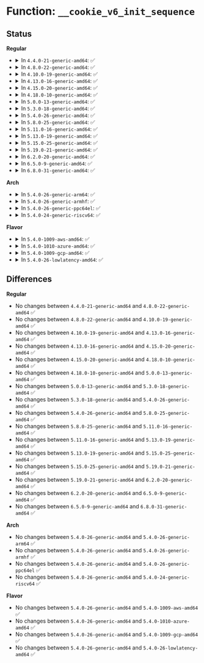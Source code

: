# Function: <code>__cookie_v6_init_sequence</code>

## Status
<b>Regular</b>
<ul>
<li>
<details>
<summary>In <code>4.4.0-21-generic-amd64</code>: ✅</summary>

```c
u32 __cookie_v6_init_sequence(const struct ipv6hdr * iph, const struct tcphdr * th, __u16 * mssp)
```

```json
{
  "name": "__cookie_v6_init_sequence",
  "collision_type": "Unique Global",
  "inline_type": "No",
  "funcs": [
    {
      "addr": 18446744071587229776,
      "name": "__cookie_v6_init_sequence",
      "external": true,
      "loc": "net/ipv6/syncookies.c:100",
      "file": "net/ipv6/syncookies.c",
      "inline": "seen, unknown",
      "caller_inline": [],
      "caller_func": [
        "net/ipv6/syncookies.c:cookie_v6_init_sequence"
      ]
    }
  ],
  "symbols": [
    {
      "addr": 18446744071587229776,
      "name": "__cookie_v6_init_sequence",
      "section": ".text",
      "bind": "STB_GLOBAL",
      "size": 276
    }
  ]
}
```
</details>
</li>
<li>
<details>
<summary>In <code>4.8.0-22-generic-amd64</code>: ✅</summary>

```c
u32 __cookie_v6_init_sequence(const struct ipv6hdr * iph, const struct tcphdr * th, __u16 * mssp)
```

```json
{
  "name": "__cookie_v6_init_sequence",
  "collision_type": "Unique Global",
  "inline_type": "No",
  "funcs": [
    {
      "addr": 18446744071587686880,
      "name": "__cookie_v6_init_sequence",
      "external": true,
      "loc": "net/ipv6/syncookies.c:99",
      "file": "net/ipv6/syncookies.c",
      "inline": "seen, unknown",
      "caller_inline": [],
      "caller_func": [
        "net/ipv6/syncookies.c:cookie_v6_init_sequence"
      ]
    }
  ],
  "symbols": [
    {
      "addr": 18446744071587686880,
      "name": "__cookie_v6_init_sequence",
      "section": ".text",
      "bind": "STB_GLOBAL",
      "size": 263
    }
  ]
}
```
</details>
</li>
<li>
<details>
<summary>In <code>4.10.0-19-generic-amd64</code>: ✅</summary>

```c
u32 __cookie_v6_init_sequence(const struct ipv6hdr * iph, const struct tcphdr * th, __u16 * mssp)
```

```json
{
  "name": "__cookie_v6_init_sequence",
  "collision_type": "Unique Global",
  "inline_type": "No",
  "funcs": [
    {
      "addr": 18446744071587895600,
      "name": "__cookie_v6_init_sequence",
      "external": true,
      "loc": "net/ipv6/syncookies.c:99",
      "file": "net/ipv6/syncookies.c",
      "inline": "seen, unknown",
      "caller_inline": [],
      "caller_func": [
        "net/ipv6/syncookies.c:cookie_v6_init_sequence"
      ]
    }
  ],
  "symbols": [
    {
      "addr": 18446744071587895600,
      "name": "__cookie_v6_init_sequence",
      "section": ".text",
      "bind": "STB_GLOBAL",
      "size": 263
    }
  ]
}
```
</details>
</li>
<li>
<details>
<summary>In <code>4.13.0-16-generic-amd64</code>: ✅</summary>

```c
u32 __cookie_v6_init_sequence(const struct ipv6hdr * iph, const struct tcphdr * th, __u16 * mssp)
```

```json
{
  "name": "__cookie_v6_init_sequence",
  "collision_type": "Unique Global",
  "inline_type": "No",
  "funcs": [
    {
      "addr": 18446744071588052720,
      "name": "__cookie_v6_init_sequence",
      "external": true,
      "loc": "net/ipv6/syncookies.c:97",
      "file": "net/ipv6/syncookies.c",
      "inline": "seen, unknown",
      "caller_inline": [],
      "caller_func": [
        "net/ipv6/syncookies.c:cookie_v6_init_sequence"
      ]
    }
  ],
  "symbols": [
    {
      "addr": 18446744071588052720,
      "name": "__cookie_v6_init_sequence",
      "section": ".text",
      "bind": "STB_GLOBAL",
      "size": 259
    }
  ]
}
```
</details>
</li>
<li>
<details>
<summary>In <code>4.15.0-20-generic-amd64</code>: ✅</summary>

```c
u32 __cookie_v6_init_sequence(const struct ipv6hdr * iph, const struct tcphdr * th, __u16 * mssp)
```

```json
{
  "name": "__cookie_v6_init_sequence",
  "collision_type": "Unique Global",
  "inline_type": "No",
  "funcs": [
    {
      "addr": 18446744071588590752,
      "name": "__cookie_v6_init_sequence",
      "external": true,
      "loc": "net/ipv6/syncookies.c:97",
      "file": "net/ipv6/syncookies.c",
      "inline": "seen, unknown",
      "caller_inline": [],
      "caller_func": [
        "net/ipv6/syncookies.c:cookie_v6_init_sequence"
      ]
    }
  ],
  "symbols": [
    {
      "addr": 18446744071588590752,
      "name": "__cookie_v6_init_sequence",
      "section": ".text",
      "bind": "STB_GLOBAL",
      "size": 259
    }
  ]
}
```
</details>
</li>
<li>
<details>
<summary>In <code>4.18.0-10-generic-amd64</code>: ✅</summary>

```c
u32 __cookie_v6_init_sequence(const struct ipv6hdr * iph, const struct tcphdr * th, __u16 * mssp)
```

```json
{
  "name": "__cookie_v6_init_sequence",
  "collision_type": "Unique Global",
  "inline_type": "No",
  "funcs": [
    {
      "addr": 18446744071588955968,
      "name": "__cookie_v6_init_sequence",
      "external": true,
      "loc": "net/ipv6/syncookies.c:97",
      "file": "net/ipv6/syncookies.c",
      "inline": "seen, unknown",
      "caller_inline": [],
      "caller_func": [
        "net/ipv6/syncookies.c:cookie_v6_init_sequence"
      ]
    }
  ],
  "symbols": [
    {
      "addr": 18446744071588955968,
      "name": "__cookie_v6_init_sequence",
      "section": ".text",
      "bind": "STB_GLOBAL",
      "size": 259
    }
  ]
}
```
</details>
</li>
<li>
<details>
<summary>In <code>5.0.0-13-generic-amd64</code>: ✅</summary>

```c
u32 __cookie_v6_init_sequence(const struct ipv6hdr * iph, const struct tcphdr * th, __u16 * mssp)
```

```json
{
  "name": "__cookie_v6_init_sequence",
  "collision_type": "Unique Global",
  "inline_type": "No",
  "funcs": [
    {
      "addr": 18446744071589179984,
      "name": "__cookie_v6_init_sequence",
      "external": true,
      "loc": "net/ipv6/syncookies.c:97",
      "file": "net/ipv6/syncookies.c",
      "inline": "seen, unknown",
      "caller_inline": [],
      "caller_func": [
        "net/ipv6/syncookies.c:cookie_v6_init_sequence"
      ]
    }
  ],
  "symbols": [
    {
      "addr": 18446744071589179984,
      "name": "__cookie_v6_init_sequence",
      "section": ".text",
      "bind": "STB_GLOBAL",
      "size": 259
    }
  ]
}
```
</details>
</li>
<li>
<details>
<summary>In <code>5.3.0-18-generic-amd64</code>: ✅</summary>

```c
u32 __cookie_v6_init_sequence(const struct ipv6hdr * iph, const struct tcphdr * th, __u16 * mssp)
```

```json
{
  "name": "__cookie_v6_init_sequence",
  "collision_type": "Unique Global",
  "inline_type": "No",
  "funcs": [
    {
      "addr": 18446744071589633744,
      "name": "__cookie_v6_init_sequence",
      "external": true,
      "loc": "net/ipv6/syncookies.c:92",
      "file": "net/ipv6/syncookies.c",
      "inline": "seen, unknown",
      "caller_inline": [],
      "caller_func": [
        "net/ipv6/syncookies.c:cookie_v6_init_sequence"
      ]
    }
  ],
  "symbols": [
    {
      "addr": 18446744071589633744,
      "name": "__cookie_v6_init_sequence",
      "section": ".text",
      "bind": "STB_GLOBAL",
      "size": 253
    }
  ]
}
```
</details>
</li>
<li>
<details>
<summary>In <code>5.4.0-26-generic-amd64</code>: ✅</summary>

```c
u32 __cookie_v6_init_sequence(const struct ipv6hdr * iph, const struct tcphdr * th, __u16 * mssp)
```

```json
{
  "name": "__cookie_v6_init_sequence",
  "collision_type": "Unique Global",
  "inline_type": "No",
  "funcs": [
    {
      "addr": 18446744071589857936,
      "name": "__cookie_v6_init_sequence",
      "external": true,
      "loc": "net/ipv6/syncookies.c:92",
      "file": "net/ipv6/syncookies.c",
      "inline": "seen, unknown",
      "caller_inline": [],
      "caller_func": [
        "net/ipv6/tcp_ipv6.c:tcp_v6_get_syncookie",
        "net/ipv6/syncookies.c:cookie_v6_init_sequence"
      ]
    }
  ],
  "symbols": [
    {
      "addr": 18446744071589857936,
      "name": "__cookie_v6_init_sequence",
      "section": ".text",
      "bind": "STB_GLOBAL",
      "size": 253
    }
  ]
}
```
</details>
</li>
<li>
<details>
<summary>In <code>5.8.0-25-generic-amd64</code>: ✅</summary>

```c
u32 __cookie_v6_init_sequence(const struct ipv6hdr * iph, const struct tcphdr * th, __u16 * mssp)
```

```json
{
  "name": "__cookie_v6_init_sequence",
  "collision_type": "Unique Global",
  "inline_type": "No",
  "funcs": [
    {
      "addr": 18446744071590885360,
      "name": "__cookie_v6_init_sequence",
      "external": true,
      "loc": "net/ipv6/syncookies.c:92",
      "file": "net/ipv6/syncookies.c",
      "inline": "seen, unknown",
      "caller_inline": [],
      "caller_func": [
        "net/ipv6/tcp_ipv6.c:tcp_v6_get_syncookie",
        "net/ipv6/syncookies.c:cookie_v6_init_sequence"
      ]
    }
  ],
  "symbols": [
    {
      "addr": 18446744071590885360,
      "name": "__cookie_v6_init_sequence",
      "section": ".text",
      "bind": "STB_GLOBAL",
      "size": 286
    }
  ]
}
```
</details>
</li>
<li>
<details>
<summary>In <code>5.11.0-16-generic-amd64</code>: ✅</summary>

```c
u32 __cookie_v6_init_sequence(const struct ipv6hdr * iph, const struct tcphdr * th, __u16 * mssp)
```

```json
{
  "name": "__cookie_v6_init_sequence",
  "collision_type": "Unique Global",
  "inline_type": "No",
  "funcs": [
    {
      "addr": 18446744071590946864,
      "name": "__cookie_v6_init_sequence",
      "external": true,
      "loc": "net/ipv6/syncookies.c:92",
      "file": "net/ipv6/syncookies.c",
      "inline": "seen, unknown",
      "caller_inline": [],
      "caller_func": [
        "net/ipv6/tcp_ipv6.c:tcp_v6_get_syncookie",
        "net/ipv6/syncookies.c:cookie_v6_init_sequence"
      ]
    }
  ],
  "symbols": [
    {
      "addr": 18446744071590946864,
      "name": "__cookie_v6_init_sequence",
      "section": ".text",
      "bind": "STB_GLOBAL",
      "size": 286
    }
  ]
}
```
</details>
</li>
<li>
<details>
<summary>In <code>5.13.0-19-generic-amd64</code>: ✅</summary>

```c
u32 __cookie_v6_init_sequence(const struct ipv6hdr * iph, const struct tcphdr * th, __u16 * mssp)
```

```json
{
  "name": "__cookie_v6_init_sequence",
  "collision_type": "Unique Global",
  "inline_type": "No",
  "funcs": [
    {
      "addr": 18446744071590876816,
      "name": "__cookie_v6_init_sequence",
      "external": true,
      "loc": "net/ipv6/syncookies.c:92",
      "file": "net/ipv6/syncookies.c",
      "inline": "seen, unknown",
      "caller_inline": [],
      "caller_func": [
        "net/ipv6/tcp_ipv6.c:tcp_v6_get_syncookie",
        "net/ipv6/syncookies.c:cookie_v6_init_sequence"
      ]
    }
  ],
  "symbols": [
    {
      "addr": 18446744071590876816,
      "name": "__cookie_v6_init_sequence",
      "section": ".text",
      "bind": "STB_GLOBAL",
      "size": 280
    }
  ]
}
```
</details>
</li>
<li>
<details>
<summary>In <code>5.15.0-25-generic-amd64</code>: ✅</summary>

```c
u32 __cookie_v6_init_sequence(const struct ipv6hdr * iph, const struct tcphdr * th, __u16 * mssp)
```

```json
{
  "name": "__cookie_v6_init_sequence",
  "collision_type": "Unique Global",
  "inline_type": "No",
  "funcs": [
    {
      "addr": 18446744071591707440,
      "name": "__cookie_v6_init_sequence",
      "external": true,
      "loc": "net/ipv6/syncookies.c:92",
      "file": "net/ipv6/syncookies.c",
      "inline": "seen, unknown",
      "caller_inline": [],
      "caller_func": [
        "net/ipv6/tcp_ipv6.c:tcp_v6_get_syncookie",
        "net/ipv6/syncookies.c:cookie_v6_init_sequence"
      ]
    }
  ],
  "symbols": [
    {
      "addr": 18446744071591707440,
      "name": "__cookie_v6_init_sequence",
      "section": ".text",
      "bind": "STB_GLOBAL",
      "size": 273
    }
  ]
}
```
</details>
</li>
<li>
<details>
<summary>In <code>5.19.0-21-generic-amd64</code>: ✅</summary>

```c
u32 __cookie_v6_init_sequence(const struct ipv6hdr * iph, const struct tcphdr * th, __u16 * mssp)
```

```json
{
  "name": "__cookie_v6_init_sequence",
  "collision_type": "Unique Global",
  "inline_type": "No",
  "funcs": [
    {
      "addr": 18446744071593407168,
      "name": "__cookie_v6_init_sequence",
      "external": true,
      "loc": "net/ipv6/syncookies.c:92",
      "file": "net/ipv6/syncookies.c",
      "inline": "seen, unknown",
      "caller_inline": [],
      "caller_func": [
        "net/ipv6/tcp_ipv6.c:tcp_v6_get_syncookie",
        "net/ipv6/syncookies.c:cookie_v6_init_sequence"
      ]
    }
  ],
  "symbols": [
    {
      "addr": 18446744071593407168,
      "name": "__cookie_v6_init_sequence",
      "section": ".text",
      "bind": "STB_GLOBAL",
      "size": 293
    }
  ]
}
```
</details>
</li>
<li>
<details>
<summary>In <code>6.2.0-20-generic-amd64</code>: ✅</summary>

```c
u32 __cookie_v6_init_sequence(const struct ipv6hdr * iph, const struct tcphdr * th, __u16 * mssp)
```

```json
{
  "name": "__cookie_v6_init_sequence",
  "collision_type": "Unique Global",
  "inline_type": "No",
  "funcs": [
    {
      "addr": 18446744071595317536,
      "name": "__cookie_v6_init_sequence",
      "external": true,
      "loc": "net/ipv6/syncookies.c:92",
      "file": "net/ipv6/syncookies.c",
      "inline": "seen, unknown",
      "caller_inline": [],
      "caller_func": [
        "net/core/filter.c:bpf_tcp_raw_gen_syncookie_ipv6",
        "net/ipv6/tcp_ipv6.c:tcp_v6_get_syncookie",
        "net/ipv6/syncookies.c:cookie_v6_init_sequence"
      ]
    }
  ],
  "symbols": [
    {
      "addr": 18446744071595317536,
      "name": "__cookie_v6_init_sequence",
      "section": ".text",
      "bind": "STB_GLOBAL",
      "size": 293
    }
  ]
}
```
</details>
</li>
<li>
<details>
<summary>In <code>6.5.0-9-generic-amd64</code>: ✅</summary>

```c
u32 __cookie_v6_init_sequence(const struct ipv6hdr * iph, const struct tcphdr * th, __u16 * mssp)
```

```json
{
  "name": "__cookie_v6_init_sequence",
  "collision_type": "Unique Global",
  "inline_type": "No",
  "funcs": [
    {
      "addr": 18446744071595712576,
      "name": "__cookie_v6_init_sequence",
      "external": true,
      "loc": "net/ipv6/syncookies.c:92",
      "file": "net/ipv6/syncookies.c",
      "inline": "seen, unknown",
      "caller_inline": [],
      "caller_func": [
        "net/core/filter.c:bpf_tcp_raw_gen_syncookie_ipv6",
        "net/ipv6/tcp_ipv6.c:tcp_v6_get_syncookie",
        "net/ipv6/syncookies.c:cookie_v6_init_sequence"
      ]
    }
  ],
  "symbols": [
    {
      "addr": 18446744071595712576,
      "name": "__cookie_v6_init_sequence",
      "section": ".text",
      "bind": "STB_GLOBAL",
      "size": 287
    }
  ]
}
```
</details>
</li>
<li>
<details>
<summary>In <code>6.8.0-31-generic-amd64</code>: ✅</summary>

```c
u32 __cookie_v6_init_sequence(const struct ipv6hdr * iph, const struct tcphdr * th, __u16 * mssp)
```

```json
{
  "name": "__cookie_v6_init_sequence",
  "collision_type": "Unique Global",
  "inline_type": "No",
  "funcs": [
    {
      "addr": 18446744071596560768,
      "name": "__cookie_v6_init_sequence",
      "external": true,
      "loc": "net/ipv6/syncookies.c:92",
      "file": "net/ipv6/syncookies.c",
      "inline": "seen, unknown",
      "caller_inline": [],
      "caller_func": [
        "net/core/filter.c:bpf_tcp_raw_gen_syncookie_ipv6",
        "net/ipv6/tcp_ipv6.c:tcp_v6_get_syncookie",
        "net/ipv6/syncookies.c:cookie_v6_init_sequence"
      ]
    }
  ],
  "symbols": [
    {
      "addr": 18446744071596560768,
      "name": "__cookie_v6_init_sequence",
      "section": ".text",
      "bind": "STB_GLOBAL",
      "size": 287
    }
  ]
}
```
</details>
</li>
</ul>
<b>Arch</b>
<ul>
<li>
<details>
<summary>In <code>5.4.0-26-generic-arm64</code>: ✅</summary>

```c
u32 __cookie_v6_init_sequence(const struct ipv6hdr * iph, const struct tcphdr * th, __u16 * mssp)
```

```json
{
  "name": "__cookie_v6_init_sequence",
  "collision_type": "Unique Global",
  "inline_type": "No",
  "funcs": [
    {
      "addr": 18446603336503575248,
      "name": "__cookie_v6_init_sequence",
      "external": true,
      "loc": "net/ipv6/syncookies.c:92",
      "file": "net/ipv6/syncookies.c",
      "inline": "seen, unknown",
      "caller_inline": [],
      "caller_func": [
        "net/ipv6/tcp_ipv6.c:tcp_v6_get_syncookie",
        "net/ipv6/syncookies.c:cookie_v6_init_sequence"
      ]
    }
  ],
  "symbols": [
    {
      "addr": 18446603336503575248,
      "name": "__cookie_v6_init_sequence",
      "section": ".text",
      "bind": "STB_GLOBAL",
      "size": 268
    }
  ]
}
```
</details>
</li>
<li>
<details>
<summary>In <code>5.4.0-26-generic-armhf</code>: ✅</summary>

```c
u32 __cookie_v6_init_sequence(const struct ipv6hdr * iph, const struct tcphdr * th, __u16 * mssp)
```

```json
{
  "name": "__cookie_v6_init_sequence",
  "collision_type": "Unique Global",
  "inline_type": "No",
  "funcs": [
    {
      "addr": 3236222212,
      "name": "__cookie_v6_init_sequence",
      "external": true,
      "loc": "net/ipv6/syncookies.c:92",
      "file": "net/ipv6/syncookies.c",
      "inline": "seen, unknown",
      "caller_inline": [],
      "caller_func": [
        "net/ipv6/tcp_ipv6.c:tcp_v6_get_syncookie",
        "net/ipv6/syncookies.c:cookie_v6_init_sequence"
      ]
    }
  ],
  "symbols": [
    {
      "addr": 3236222212,
      "name": "__cookie_v6_init_sequence",
      "section": ".text",
      "bind": "STB_GLOBAL",
      "size": 348
    }
  ]
}
```
</details>
</li>
<li>
<details>
<summary>In <code>5.4.0-26-generic-ppc64el</code>: ✅</summary>

```c
u32 __cookie_v6_init_sequence(const struct ipv6hdr * iph, const struct tcphdr * th, __u16 * mssp)
```

```json
{
  "name": "__cookie_v6_init_sequence",
  "collision_type": "Unique Global",
  "inline_type": "No",
  "funcs": [
    {
      "addr": 13835058055297378544,
      "name": "__cookie_v6_init_sequence",
      "external": true,
      "loc": "net/ipv6/syncookies.c:92",
      "file": "net/ipv6/syncookies.c",
      "inline": "seen, unknown",
      "caller_inline": [],
      "caller_func": [
        "net/ipv6/tcp_ipv6.c:tcp_v6_get_syncookie",
        "net/ipv6/syncookies.c:cookie_v6_init_sequence"
      ]
    }
  ],
  "symbols": [
    {
      "addr": 13835058055297378544,
      "name": "__cookie_v6_init_sequence",
      "section": ".text",
      "bind": "STB_GLOBAL",
      "size": 332
    }
  ]
}
```
</details>
</li>
<li>
<details>
<summary>In <code>5.4.0-24-generic-riscv64</code>: ✅</summary>

```c
u32 __cookie_v6_init_sequence(const struct ipv6hdr * iph, const struct tcphdr * th, __u16 * mssp)
```

```json
{
  "name": "__cookie_v6_init_sequence",
  "collision_type": "Unique Global",
  "inline_type": "No",
  "funcs": [
    {
      "addr": 18446743936279531614,
      "name": "__cookie_v6_init_sequence",
      "external": true,
      "loc": "net/ipv6/syncookies.c:92",
      "file": "net/ipv6/syncookies.c",
      "inline": "seen, unknown",
      "caller_inline": [],
      "caller_func": [
        "net/ipv6/tcp_ipv6.c:tcp_v6_get_syncookie",
        "net/ipv6/syncookies.c:cookie_v6_init_sequence"
      ]
    }
  ],
  "symbols": [
    {
      "addr": 18446743936279531614,
      "name": "__cookie_v6_init_sequence",
      "section": ".text",
      "bind": "STB_GLOBAL",
      "size": 266
    }
  ]
}
```
</details>
</li>
</ul>
<b>Flavor</b>
<ul>
<li>
<details>
<summary>In <code>5.4.0-1009-aws-amd64</code>: ✅</summary>

```c
u32 __cookie_v6_init_sequence(const struct ipv6hdr * iph, const struct tcphdr * th, __u16 * mssp)
```

```json
{
  "name": "__cookie_v6_init_sequence",
  "collision_type": "Unique Global",
  "inline_type": "No",
  "funcs": [
    {
      "addr": 18446744071589462304,
      "name": "__cookie_v6_init_sequence",
      "external": true,
      "loc": "net/ipv6/syncookies.c:92",
      "file": "net/ipv6/syncookies.c",
      "inline": "seen, unknown",
      "caller_inline": [],
      "caller_func": [
        "net/ipv6/tcp_ipv6.c:tcp_v6_get_syncookie",
        "net/ipv6/syncookies.c:cookie_v6_init_sequence"
      ]
    }
  ],
  "symbols": [
    {
      "addr": 18446744071589462304,
      "name": "__cookie_v6_init_sequence",
      "section": ".text",
      "bind": "STB_GLOBAL",
      "size": 253
    }
  ]
}
```
</details>
</li>
<li>
<details>
<summary>In <code>5.4.0-1010-azure-amd64</code>: ✅</summary>

```c
u32 __cookie_v6_init_sequence(const struct ipv6hdr * iph, const struct tcphdr * th, __u16 * mssp)
```

```json
{
  "name": "__cookie_v6_init_sequence",
  "collision_type": "Unique Global",
  "inline_type": "No",
  "funcs": [
    {
      "addr": 18446744071589187296,
      "name": "__cookie_v6_init_sequence",
      "external": true,
      "loc": "net/ipv6/syncookies.c:92",
      "file": "net/ipv6/syncookies.c",
      "inline": "seen, unknown",
      "caller_inline": [],
      "caller_func": [
        "net/ipv6/tcp_ipv6.c:tcp_v6_get_syncookie",
        "net/ipv6/syncookies.c:cookie_v6_init_sequence"
      ]
    }
  ],
  "symbols": [
    {
      "addr": 18446744071589187296,
      "name": "__cookie_v6_init_sequence",
      "section": ".text",
      "bind": "STB_GLOBAL",
      "size": 253
    }
  ]
}
```
</details>
</li>
<li>
<details>
<summary>In <code>5.4.0-1009-gcp-amd64</code>: ✅</summary>

```c
u32 __cookie_v6_init_sequence(const struct ipv6hdr * iph, const struct tcphdr * th, __u16 * mssp)
```

```json
{
  "name": "__cookie_v6_init_sequence",
  "collision_type": "Unique Global",
  "inline_type": "No",
  "funcs": [
    {
      "addr": 18446744071589899168,
      "name": "__cookie_v6_init_sequence",
      "external": true,
      "loc": "net/ipv6/syncookies.c:92",
      "file": "net/ipv6/syncookies.c",
      "inline": "seen, unknown",
      "caller_inline": [],
      "caller_func": [
        "net/ipv6/tcp_ipv6.c:tcp_v6_get_syncookie",
        "net/ipv6/syncookies.c:cookie_v6_init_sequence"
      ]
    }
  ],
  "symbols": [
    {
      "addr": 18446744071589899168,
      "name": "__cookie_v6_init_sequence",
      "section": ".text",
      "bind": "STB_GLOBAL",
      "size": 253
    }
  ]
}
```
</details>
</li>
<li>
<details>
<summary>In <code>5.4.0-26-lowlatency-amd64</code>: ✅</summary>

```c
u32 __cookie_v6_init_sequence(const struct ipv6hdr * iph, const struct tcphdr * th, __u16 * mssp)
```

```json
{
  "name": "__cookie_v6_init_sequence",
  "collision_type": "Unique Global",
  "inline_type": "No",
  "funcs": [
    {
      "addr": 18446744071589951488,
      "name": "__cookie_v6_init_sequence",
      "external": true,
      "loc": "net/ipv6/syncookies.c:92",
      "file": "net/ipv6/syncookies.c",
      "inline": "seen, unknown",
      "caller_inline": [],
      "caller_func": [
        "net/ipv6/tcp_ipv6.c:tcp_v6_get_syncookie",
        "net/ipv6/syncookies.c:cookie_v6_init_sequence"
      ]
    }
  ],
  "symbols": [
    {
      "addr": 18446744071589951488,
      "name": "__cookie_v6_init_sequence",
      "section": ".text",
      "bind": "STB_GLOBAL",
      "size": 253
    }
  ]
}
```
</details>
</li>
</ul>

## Differences
<b>Regular</b>
<ul>
<li>
No changes between <code>4.4.0-21-generic-amd64</code> and <code>4.8.0-22-generic-amd64</code> ✅
</li>
<li>
No changes between <code>4.8.0-22-generic-amd64</code> and <code>4.10.0-19-generic-amd64</code> ✅
</li>
<li>
No changes between <code>4.10.0-19-generic-amd64</code> and <code>4.13.0-16-generic-amd64</code> ✅
</li>
<li>
No changes between <code>4.13.0-16-generic-amd64</code> and <code>4.15.0-20-generic-amd64</code> ✅
</li>
<li>
No changes between <code>4.15.0-20-generic-amd64</code> and <code>4.18.0-10-generic-amd64</code> ✅
</li>
<li>
No changes between <code>4.18.0-10-generic-amd64</code> and <code>5.0.0-13-generic-amd64</code> ✅
</li>
<li>
No changes between <code>5.0.0-13-generic-amd64</code> and <code>5.3.0-18-generic-amd64</code> ✅
</li>
<li>
No changes between <code>5.3.0-18-generic-amd64</code> and <code>5.4.0-26-generic-amd64</code> ✅
</li>
<li>
No changes between <code>5.4.0-26-generic-amd64</code> and <code>5.8.0-25-generic-amd64</code> ✅
</li>
<li>
No changes between <code>5.8.0-25-generic-amd64</code> and <code>5.11.0-16-generic-amd64</code> ✅
</li>
<li>
No changes between <code>5.11.0-16-generic-amd64</code> and <code>5.13.0-19-generic-amd64</code> ✅
</li>
<li>
No changes between <code>5.13.0-19-generic-amd64</code> and <code>5.15.0-25-generic-amd64</code> ✅
</li>
<li>
No changes between <code>5.15.0-25-generic-amd64</code> and <code>5.19.0-21-generic-amd64</code> ✅
</li>
<li>
No changes between <code>5.19.0-21-generic-amd64</code> and <code>6.2.0-20-generic-amd64</code> ✅
</li>
<li>
No changes between <code>6.2.0-20-generic-amd64</code> and <code>6.5.0-9-generic-amd64</code> ✅
</li>
<li>
No changes between <code>6.5.0-9-generic-amd64</code> and <code>6.8.0-31-generic-amd64</code> ✅
</li>
</ul>
<b>Arch</b>
<ul>
<li>
No changes between <code>5.4.0-26-generic-amd64</code> and <code>5.4.0-26-generic-arm64</code> ✅
</li>
<li>
No changes between <code>5.4.0-26-generic-amd64</code> and <code>5.4.0-26-generic-armhf</code> ✅
</li>
<li>
No changes between <code>5.4.0-26-generic-amd64</code> and <code>5.4.0-26-generic-ppc64el</code> ✅
</li>
<li>
No changes between <code>5.4.0-26-generic-amd64</code> and <code>5.4.0-24-generic-riscv64</code> ✅
</li>
</ul>
<b>Flavor</b>
<ul>
<li>
No changes between <code>5.4.0-26-generic-amd64</code> and <code>5.4.0-1009-aws-amd64</code> ✅
</li>
<li>
No changes between <code>5.4.0-26-generic-amd64</code> and <code>5.4.0-1010-azure-amd64</code> ✅
</li>
<li>
No changes between <code>5.4.0-26-generic-amd64</code> and <code>5.4.0-1009-gcp-amd64</code> ✅
</li>
<li>
No changes between <code>5.4.0-26-generic-amd64</code> and <code>5.4.0-26-lowlatency-amd64</code> ✅
</li>
</ul>
